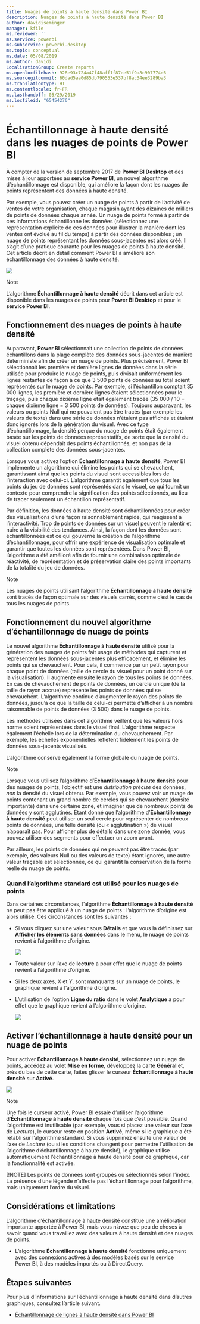 ```yaml
---
title: Nuages de points à haute densité dans Power BI
description: Nuages de points à haute densité dans Power BI
author: davidiseminger
manager: kfile
ms.reviewer: ''
ms.service: powerbi
ms.subservice: powerbi-desktop
ms.topic: conceptual
ms.date: 05/08/2019
ms.author: davidi
LocalizationGroup: Create reports
ms.openlocfilehash: 928e93c724a47f48aff1f87ee51f9a8c907774d6
ms.sourcegitcommit: 60dad5aa0d85db790553e537bf8ac34ee3289ba3
ms.translationtype: HT
ms.contentlocale: fr-FR
ms.lasthandoff: 05/29/2019
ms.locfileid: "65454276"
---
```

# <a name="high-density-sampling-in-power-bi-scatter-charts"></a>Échantillonnage à haute densité dans les nuages de points de Power BI
À compter de la version de septembre 2017 de **Power BI Desktop** et des mises à jour apportées au **service Power BI**, un nouvel algorithme d’échantillonnage est disponible, qui améliore la façon dont les nuages de points représentent des données à haute densité.

Par exemple, vous pouvez créer un nuage de points à partir de l’activité de ventes de votre organisation, chaque magasin ayant des dizaines de milliers de points de données chaque année. Un nuage de points formé à partir de ces informations échantillonne les données (sélectionnez une représentation explicite de ces données pour illustrer la manière dont les ventes ont évolué au fil du temps) à partir des données disponibles ; un nuage de points représentant les données sous-jacentes est alors créé. Il s’agit d’une pratique courante pour les nuages de points à haute densité. Cet article décrit en détail comment Power BI a amélioré son échantillonnage des données à haute densité.

![](media/desktop-high-density-scatter-charts/high-density-scatter-charts_01.png)

> [!NOTE]
> L’algorithme **Échantillonnage à haute densité** décrit dans cet article est disponible dans les nuages de points pour **Power BI Desktop** et pour le **service Power BI**.
> 
> 

## <a name="how-high-density-scatter-charts-work"></a>Fonctionnement des nuages de points à haute densité
Auparavant, **Power BI** sélectionnait une collection de points de données échantillons dans la plage complète des données sous-jacentes de manière déterministe afin de créer un nuage de points. Plus précisément, Power BI sélectionnait les première et dernière lignes de données dans la série utilisée pour produire le nuage de points, puis divisait uniformément les lignes restantes de façon à ce que 3 500 points de données au total soient représentés sur le nuage de points. Par exemple, si l’échantillon comptait 35 000 lignes, les première et dernière lignes étaient sélectionnées pour le traçage, puis chaque dixième ligne était également tracée (35 000 / 10 = chaque dixième ligne = 3 500 points de données). Toujours auparavant, les valeurs ou points Null qui ne pouvaient pas être tracés (par exemple les valeurs de texte) dans une série de données n’étaient pas affichés et étaient donc ignorés lors de la génération du visuel. Avec ce type d’échantillonnage, la densité perçue du nuage de points était également basée sur les points de données représentatifs, de sorte que la densité du visuel obtenu dépendait des points échantillonnés, et non pas de la collection complète des données sous-jacentes.

Lorsque vous activez l’option **Échantillonnage à haute densité**, Power BI implémente un algorithme qui élimine les points qui se chevauchent, garantissant ainsi que les points du visuel sont accessibles lors de l’interaction avec celui-ci. L’algorithme garantit également que tous les points du jeu de données sont représentés dans le visuel, ce qui fournit un contexte pour comprendre la signification des points sélectionnés, au lieu de tracer seulement un échantillon représentatif.

Par définition, les données à haute densité sont échantillonnées pour créer des visualisations d’une façon raisonnablement rapide, qui réagissent à l’interactivité. Trop de points de données sur un visuel peuvent le ralentir et nuire à la visibilité des tendances. Ainsi, la façon dont les données sont échantillonnées est ce qui gouverne la création de l’algorithme d’échantillonnage, pour offrir une expérience de visualisation optimale et garantir que toutes les données sont représentées. Dans Power BI, l’algorithme a été amélioré afin de fournir une combinaison optimale de réactivité, de représentation et de préservation claire des points importants de la totalité du jeu de données.

> [!NOTE]
> Les nuages de points utilisant l’algorithme **Échantillonnage à haute densité** sont tracés de façon optimale sur des visuels carrés, comme c’est le cas de tous les nuages de points.
> 
> 

## <a name="how-the-new-scatter-chart-sampling-algorithm-works"></a>Fonctionnement du nouvel algorithme d’échantillonnage de nuage de points
Le nouvel algorithme **Échantillonnage à haute densité** utilisé pour la génération des nuages de points fait usage de méthodes qui capturent et représentent les données sous-jacentes plus efficacement, et élimine les points qui se chevauchent. Pour cela, il commence par un petit rayon pour chaque point de données (taille de cercle du visuel pour un point donné sur la visualisation). Il augmente ensuite le rayon de tous les points de données. En cas de chevauchement de points de données, un cercle unique (de la taille de rayon accrue) représente les points de données qui se chevauchent. L’algorithme continue d’augmenter le rayon des points de données, jusqu’à ce que la taille de celui-ci permette d’afficher à un nombre raisonnable de points de données (3 500) dans le nuage de points.

Les méthodes utilisées dans cet algorithme veillent que les valeurs hors norme soient représentées dans le visuel final. L’algorithme respecte également l’échelle lors de la détermination du chevauchement. Par exemple, les échelles exponentielles reflètent fidèlement les points de données sous-jacents visualisés.

L’algorithme conserve également la forme globale du nuage de points.

> [!NOTE]
> Lorsque vous utilisez l’algorithme d’**Échantillonnage à haute densité** pour des nuages de points, l’objectif est une *distribution précise* des données, *non* la densité du visuel obtenu. Par exemple, vous pouvez voir un nuage de points contenant un grand nombre de cercles qui se chevauchent (densité importante) dans une certaine zone, et imaginer que de nombreux points de données y sont agglutinés. Étant donné que l’algorithme d’**Échantillonnage à haute densité** peut utiliser un seul cercle pour représenter de nombreux points de données, une telle densité (ou « agglutination ») de visuel n’apparaît pas. Pour afficher plus de détails dans une zone donnée, vous pouvez utiliser des segments pour effectuer un zoom avant.
> 
> 

Par ailleurs, les points de données qui ne peuvent pas être tracés (par exemple, des valeurs Null ou des valeurs de texte) étant ignorés, une autre valeur traçable est sélectionnée, ce qui garantit la conservation de la forme réelle du nuage de points.

### <a name="when-the-standard-algorithm-for-scatter-charts-is-used"></a>Quand l’algorithme standard est utilisé pour les nuages de points
Dans certaines circonstances, l’algorithme **Échantillonnage à haute densité** ne peut pas être appliqué à un nuage de points : l’algorithme d’origine est alors utilisé. Ces circonstances sont les suivantes :

* Si vous cliquez sur une valeur sous **Détails** et que vous la définissez sur **Afficher les éléments sans données** dans le menu, le nuage de points revient à l’algorithme d’origine.
  
  ![](media/desktop-high-density-scatter-charts/high-density-scatter-charts_02.png)
* Toute valeur sur l’axe de **lecture** a pour effet que le nuage de points revient à l’algorithme d’origine.
* Si les deux axes, X et Y, sont manquants sur un nuage de points, le graphique revient à l’algorithme d’origine.
* L’utilisation de l’option **Ligne du ratio** dans le volet **Analytique** a pour effet que le graphique revient à l’algorithme d’origine.
  
  ![](media/desktop-high-density-scatter-charts/high-density-scatter-charts_03.png)

## <a name="how-to-turn-on-high-density-sampling-for-a-scatter-chart"></a>Activer l’échantillonnage à haute densité pour un nuage de points
Pour activer **Échantillonnage à haute densité**, sélectionnez un nuage de points, accédez au volet **Mise en forme**, développez la carte **Général** et, près du bas de cette carte, faites glisser le curseur **Échantillonnage à haute densité** sur **Activé**.

![](media/desktop-high-density-scatter-charts/high-density-scatter-charts_04.png)

> [!NOTE]
> Une fois le curseur activé, Power BI essaie d’utiliser l’algorithme d’**Échantillonnage à haute densité** chaque fois que c’est possible. Quand l’algorithme est inutilisable (par exemple, vous si placez une valeur sur l’axe de *Lecture*), le curseur reste en position **Activé**, même si le graphique a été rétabli sur l’algorithme standard. Si vous supprimez ensuite une valeur de l’axe de *Lecture* (ou si les conditions changent pour permettre l’utilisation de l’algorithme d’échantillonnage à haute densité), le graphique utilise automatiquement l’échantillonnage à haute densité pour ce graphique, car la fonctionnalité est activée.
> 
> [!NOTE]
> Les points de données sont groupés ou sélectionnés selon l’index. La présence d’une légende n’affecte pas l’échantillonnage pour l’algorithme, mais uniquement l’ordre du visuel.
> 
> 

## <a name="considerations-and-limitations"></a>Considérations et limitations
L’algorithme d’échantillonnage à haute densité constitue une amélioration importante apportée à Power BI, mais vous n’avez que peu de choses à savoir quand vous travaillez avec des valeurs à haute densité et des nuages de points.

* L’algorithme **Échantillonnage à haute densité** fonctionne uniquement avec des connexions actives à des modèles basés sur le service Power BI, à des modèles importés ou à DirectQuery.

## <a name="next-steps"></a>Étapes suivantes
Pour plus d’informations sur l’échantillonnage à haute densité dans d’autres graphiques, consultez l’article suivant.

* [Échantillonnage de lignes à haute densité dans Power BI](desktop-high-density-sampling.md)

